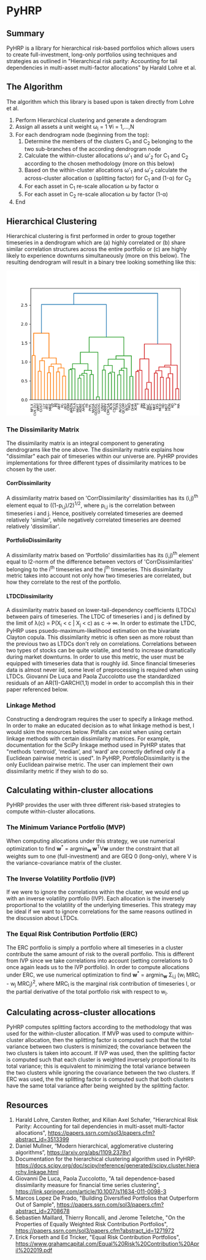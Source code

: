 # PyHRP

## Summary

PyHRP is a library for hierarchical risk-based portfolios which allows users to create full-investment, long-only portfolios using techniques and strategies as outlined in "Hierarchical risk parity: Accounting for tail dependencies in multi-asset multi-factor allocations" by Harald Lohre et al. 

## The Algorithm

The algorithm which this library is based upon is taken directly from Lohre et al.

1. Perform Hierarchical clustering and generate a dendrogram
2. Assign all assets a unit weight &omega;<sub>i</sub> = 1 &forall;i = 1,...,N
3. For each dendrogram node (beginning from the top): 
    1. Determine the members of the clusters C<sub>1</sub> and C<sub>2</sub> belonging to the two sub-branches of the according dendrogram node
    2. Calculate the within-cluster allocations &omega;'<sub>1</sub> and &omega;'<sub>2</sub> for C<sub>1</sub> and C<sub>2</sub> according to the chosen methodology (more on this below)
    3. Based on the within-cluster allocations &omega;'<sub>1</sub> and &omega;'<sub>2</sub> calculate the across-cluster allocation &alpha; (splitting factor) for C<sub>1</sub> and (1-&alpha;) for C<sub>2</sub>
    4. For each asset in C<sub>1</sub> re-scale allocation &omega; by factor &alpha;
    5. For each asset in C<sub>2</sub> re-scale allocation &omega; by factor (1-&alpha;)
4. End   
    
## Hierarchical Clustering

Hierarchical clustering is first performed in order to group together timeseries in a dendrogram which are (a) highly correlated or (b) share similar correlation structures across the entire portfolio or (c) are highly likely to experience downturns simultaneously (more on this below). The resulting dendrogram will result in a binary tree looking something like this:

![](images/dendrogram.png)

### The Dissimilarity Matrix

The dissimilarity matrix is an integral component to generating dendrograms like the one above. The dissimilarity matrix explains how "dissimilar" each pair of timeseries within our universe are. PyHRP provides implementations for three different types of dissimilarity matrices to be chosen by the user.

#### CorrDissimilarity
A dissimilarity matrix based on 'CorrDissimilarity' dissimilarities has its (i,j)<sup>th</sup> element equal to ((1-p<sub>i,j</sub>)/2)<sup>1/2</sup>, where p<sub>i,j</sub> is the correlation between timeseries i and j. Hence, positively correlated timeseries are deemed relatively 'similar', while negatively correlated timeseries are deemed relatively 'dissimiliar'. 

#### PortfolioDissimilarity
A dissimilarity matrix based on 'Portfolio' dissimilarities has its (i,j)<sup>th</sup> element equal to l2-norm of the difference between vectors of 'CorrDissimilarities' belonging to the i<sup>th</sup> timeseries and the j<sup>th</sup> timeseries. This dissimilarity metric takes into account not only how two timeseries are correlated, but how they correlate to the rest of the portfolio. 

#### LTDCDissimilarity
A dissimilarity matrix based on lower-tail-dependency coefficients (LTDCs) between pairs of timeseries. The LTDC of timeseries i and j is defined by the limit of
&lambda;(c) = P(X<sub>i</sub> < c | X<sub>j</sub> < c) as c &rarr; &infin;. In order to estimate the LTDC, PyHRP uses psuedo-maximum-likelihood estimation on the bivariate Clayton copula. This dissimilarity metric is often seen as more robust than the previous two as LTDCs don't rely on correlations. Correlations between two types of stocks can be quite volatile, and tend to increase dramatically during market downturns. In order to use this metric, the user must be equipped with timeseries data that is roughly iid. Since financial timeseries data is almost never iid, some level of preprocessing is required when using LTDCs. Giovanni De Luca and Paola Zuccolotto use the standardized residuals of an AR(1)-GARCH(1,1) model in order to accomplish this in their paper referenced below.

### Linkage Method
Constructing a dendrogram requires the user to specify a linkage method. In order to make an educated decision as to what linkage method is best, I would skim the resources below. Pitfalls can exist when using certain linkage methods with certain dissimilarity matrices. For example, documentation for the SciPy linkage method used in PyHRP states that "methods ‘centroid’, ‘median’, and ‘ward’ are correctly defined only if a Euclidean pairwise metric is used". In PyHRP, PortfolioDissimilarity is the only Euclidean pairwise metric. The user can implement their own dissimilarity metric if they wish to do so.

## Calculating within-cluster allocations
PyHRP provides the user with three different risk-based strategies to compute within-cluster allocations.

### The Minimum Variance Portfolio (MVP)
When computing allocations under this strategy, we use numerical optimization to find **w**<sup>*</sup> = argmin<sub>**w** </sub>**w**<sup>T</sup>V**w** under the constraint that all weights sum to one (full-investment) and are GEQ 0 (long-only), where V is the variance-covariance matrix of the cluster.

### The Inverse Volatility Portfolio (IVP)
If we were to ignore the correlations within the cluster, we would end up with an inverse volatility portfolio (IVP). Each allocation is the inversely proportional to the volatility of the underlying timeseries. This strategy may be ideal if we want to ignore correlations for the same reasons outlined in the discussion about LTDCs. 

### The Equal Risk Contribution Portfolio (ERC)
The ERC portfolio is simply a portfolio where all timeseries in a cluster contribute the same amount of risk to the overall portfolio. This is different from IVP since we take correlations into account (setting correlations to 0 once again leads us to the IVP portfolio). In order to compute allocations under ERC, we use numerical optimization to find 
**w**<sup>*</sup> = argmin<sub>**w**</sub> &Sigma;<sub>i,j</sub> (w<sub>i</sub> MRC<sub>i</sub> - w<sub>j</sub> MRC<sub>j</sub>)<sup>2</sup>, where MRC<sub>l</sub> is the marginal risk contribution of timeseries l, or the partial derivative of the total portfolio risk with respect to w<sub>l</sub>.

## Calculating across-cluster allocations
PyHRP computes splitting factors according to the methodology that was used for the within-cluster allocation. If MVP was used to compute within-cluster allocation, then the splitting factor is computed such that the total variance between two clusters is minimized; the covariance between the two clusters is taken into account. If IVP was used, then the splitting factor is computed such that each cluster is weighted inversely proportional to its total variance; this is equivalent to minimizing the total variance between the two clusters while ignoring the covariance between the two clusters. If ERC was used, the the splitting factor is computed such that both clusters have the same total variance after being weighted by the splitting factor.

## Resources
1. Harald Lohre, Carsten Rother, and Kilian Axel Schafer, "Hierarchical Risk Parity: Accounting for tail dependencies in multi-asset multi-factor allocations",  https://papers.ssrn.com/sol3/papers.cfm?abstract_id=3513399
2. Daniel Mullner, “Modern hierarchical, agglomerative clustering algorithms”, https://arxiv.org/abs/1109.2378v1
3. Documentation for the hierarchical clustering algorithm used in PyHRP:  https://docs.scipy.org/doc/scipy/reference/generated/scipy.cluster.hierarchy.linkage.html
4. Giovanni De Luca, Paola Zuccolotto, "A tail dependence-based dissimilarity measure for financial time series clustering", https://link.springer.com/article/10.1007/s11634-011-0098-3
5. Marcos Lopez De Prado, "Building Diversified Portfolios that Outperform Out of Sample", https://papers.ssrn.com/sol3/papers.cfm?abstract_id=2708678
6. Sebastien Maillard, Thierry Roncalli, and Jerome Teiletche, "On the Properties of Equally Weighted Risk Contribution Portfolios", https://papers.ssrn.com/sol3/papers.cfm?abstract_id=1271972
7. Erick Forseth and Ed Tricker, "Equal Risk Contribution Portfolios", https://www.grahamcapital.com/Equal%20Risk%20Contribution%20April%202019.pdf
